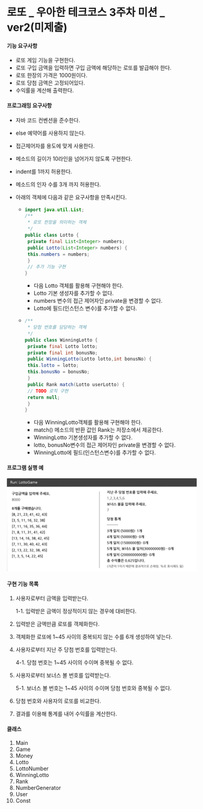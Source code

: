 # 로또 _ 우아한 테크코스 3주차 미션 _ ver2(미제출)

#### 기능 요구사항

- 로또 게임 기능을 구현한다.
- 로또 구입 금액을 입력하면 구입 금액에 해당하는 로또를 발급해야 한다.
- 로또 한장의 가격은 1000원이다.
- 로또 당첨 금액은 고정되어있다.
- 수익률을 계산해 출력한다.



#### 프로그래밍 요구사항

- 자바 코드 컨벤션을 준수한다.

- else 예약어를 사용하지 않는다.

- 접근제어자를 용도에 맞게 사용한다.

- 메소드의 길이가 10라인을 넘어가지 않도록 구현한다.

- indent를 1까지 허용한다.

- 메소드의 인자 수를 3개 까지 허용한다.

- 아래의 객체에 다음과 같은 요구사항을 만족시킨다.

  - ```java
    import java.util.List;
    /**
     * 로또 한장을 의미하는 객체
     */
    public class Lotto {
     private final List<Integer> numbers;
     public Lotto(List<Integer> numbers) {
     this.numbers = numbers;
     }
     // 추가 기능 구현
    }
    ```

    - 다음 Lotto 객체를 활용해 구현해야 한다.
    - Lotto 기본 생성자를 추가할 수 없다.
    - numbers 변수의 접근 제어자인 private을 변경할 수 없다.
    - Lotto에 필드(인스턴스 변수)를 추가할 수 없다.

  - ```java
    /**
     * 당첨 번호를 담당하는 객체
     */
    public class WinningLotto {
     private final Lotto lotto;
     private final int bonusNo;
     public WinningLotto(Lotto lotto,int bonusNo) {
     this.lotto = lotto;
     this.bonusNo = bonusNo;
     }
     public Rank match(Lotto userLotto) {
     // TODO 로직 구현
     return null;
     }
    }
    ```

    - 다음 WinningLotto객체를 활용해 구현해야 한다.
    - match() 메소드의 반환 값인 Rank는 저장소에서 제공한다.
    - WinningLotto 기본생성자를 추가할 수 없다.
    - lotto, bonusNo변수의 접근 제어자인 private을 변경할 수 없다.
    - WinningLotto에 필드(인스턴스변수)를 추가할 수 없다.



#### 프로그램 실행 예

![](img/LottoGameExample.jpg)



#### 구현 기능 목록

1. 사용자로부터 금액을 입력받는다.

   1-1. 입력받은 금액이 정상적이지 않는 경우에 대비한다.

2. 입력받은 금액만큼 로또를 객체화한다.

3. 객체화한 로또에 1~45 사이의 중복되지 않는 수를 6개 생성하여 넣는다.

4. 사용자로부터 지난 주 당첨 번호를 입력받는다.

   4-1. 당첨 번호는 1~45 사이의 수이며 중복될 수 없다.

5. 사용자로부터 보너스 볼 번호를 입력받는다.

   5-1. 보너스 볼 번호는 1~45 사이의 수이며 당첨 번호와 중복될 수 없다.

6. 당첨 번호와 사용자의 로또를 비교한다.

7. 결과를 이용해 통계를 내어 수익률을 계산한다.



#### 클래스

1. Main
2. Game
3. Money
4. Lotto
5. LottoNumber
6. WinningLotto
7. Rank
8. NumberGenerator
9. User
10. Const

